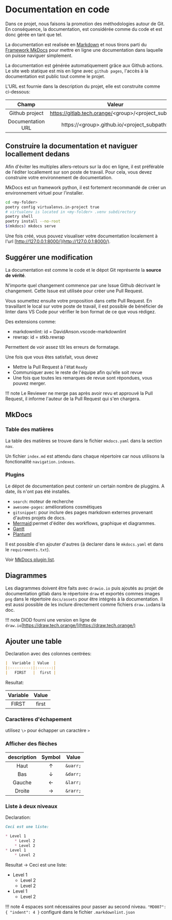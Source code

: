 # Documentation en code

Dans ce projet, nous faisons la promotion des méthodologies autour de Git.
En conséquence, la documentation, est considérée comme du code et est donc gérée
en tant que tel.

La documentation est realisée en [Markdown](https://www.markdownguide.org/)
et nous tirons parti du [Framework MkDocs](https://www.mkdocs.org/)
pour mettre en ligne une documentation dans laquelle on puisse naviguer
simplement.

La documentation est générée automatiquement grâce aux Github actions.
Le site web statique est mis en ligne avec `github pages`, l'accès à la
documentation est public tout comme le projet.

L'URL est fournie dans la description du projet, elle est construite comme
ci-dessous:

<!-- markdownlint-disable -->
|   Champ           |                            Valeur                             |
|:-----------------:|:-------------------------------------------------------------:|
| Github project    |    https://gitlab.tech.orange/<group\>/<project_subpath\>     |
| Documentation URL | https://<group\>.github.io/<project_subpath\>  |
<!-- markdownlint-enable -->

## Construire la documentation et naviguer locallement dedans

Afin d'éviter les multiples allers-retours sur la doc en ligne, il est
préférable de l'éditer locallement sur son poste de travail.
Pour cela, vous devez construire votre environnement de documentation.

MkDocs est un framework python, il est fortement recommandé de créer un
environnement virtuel pour l'installer.

```bash
cd <my-folder>
poetry config virtualenvs.in-project true
# virtualenv is located in <my-folder> .venv subdirectory 
poetry shell
poetry install --no-root
$(mkdocs) mkdocs serve
```

<!-- markdown-link-check-disable -->
Une fois créé, vous pouvez visualiser votre documentation localement à l'url
[http://127.0.0.1:8000/](http://127.0.0.1:8000/).
<!-- markdown-link-check-enable -->

## Suggérer une modification

La documentation est comme le code et le dépot Git représente la **source de vérité**.

N'importe quel changement commence par une Issue Github décrivant le changement.
Cette Issue est utilisée pour créer une Pull Request.

Vous soumettez ensuite votre proposition dans cette Pull Request.
En travaillant le local sur votre poste de travail, il est possible de
bénéficier de linter dans VS Code pour vérifier le bon format de ce que vous
rédigez.

Des extensions comme:

* markdownlint: id = DavidAnson.vscode-markdownlint
* rewrap: id = stkb.rewrap

Permettent de voir assez tôt les erreurs de formatage.

Une fois que vous êtes satisfait, vous devez

* Mettre la Pull Request à l'état `Ready`
* Communiquer avec le reste de l'équipe afin qu'elle soit revue
* Une fois que toutes les remarques de revue sont répondues, vous pouvez merger.

!!! note
    Le Reviewer ne merge pas après avoir revu et approuvé la Pull Request, il informe
    l'auteur de la Pull Request qui s'en chargera.

## MkDocs

### Table des matières

La table des matières se trouve dans le fichier `mkdocs.yaml` dans la section
`nav`.

Un fichier `index.md` est attendu dans chaque répertoire car nous utilisons la
fonctionalité `navigation.indexes`.

### Plugins

Le dépot de documentation peut contenir un certain nombre de pluggins. A date, ils n'ont pas été
installés.

* `search`: moteur de recherche
* `awesome-pages`: améliorations cosmétiques
* `gitsnippet`: pour inclure des pages markdown externes provenant d'autres
  projets de docs.
* [Mermaid](https://mermaid.js.org/intro/):permet d'éditer des workflows, graphique et diagrammes.
* [Gantt](https://github.com/Neoteroi/mkdocs-plugins)
* [Plantuml](https://github.com/quantorconsulting/mkdocs_build_plantuml)

Il est possible d'en ajouter d'autres (à declarer dans le `mkdocs.yaml` et dans
le `requirements.txt`).

Voir [MkDocs plugin list](https://github.com/mkdocs/mkdocs/wiki/MkDocs-Plugins).

## Diagrammes

Les diagrammes doivent être faits avec `drawio.io` puis ajoutés au projet de
documentation gitlab dans le répertoire `draw` et exportés commes images `png`
dans le répertoire `docs/assets` pour être intégrés à la documentation. Il est
aussi possible de les inclure directement comme fichiers `draw.io`dans la doc.

<!-- markdown-link-check-disable -->
!!! note
    DIOD fourni une version en ligne de `draw.io`[https://draw.tech.orange/](https://draw.tech.orange/)
<!-- markdown-link-check-enable -->

## Ajouter une table

Declaration avec des colonnes centrées:

```markdown
|  Variable | Value  |
|:---------:|:------:|
|   FIRST   |  first |
```

Resultat:

|  Variable | Value  |
|:---------:|:------:|
|   FIRST   |  first |

### Caractères d'échapement

utilisez `\>` pour échapper un caractère `>`

### Afficher des flèches

| description | Symbol |  Value   |
|:-----------:|:------:|:--------:|
| Haut        | &uarr; | `&uarr;` |
| Bas         | &darr; | `&darr;` |
| Gauche      | &larr; | `&larr;` |
| Droite      | &rarr; | `&rarr;` |

### Liste à deux niveaux

Declaration:

```markdown
Ceci est une liste:

* Level 1
    * Level 2
    * Level 2
* Level 1
    * Level 2
```

Resultat &rarr; Ceci est une liste:

* Level 1
    * Level 2
    * Level 2
* Level 1
    * Level 2

!!! note
    4 espaces sont nécessaires pour passer au second niveau.
    `"MD007": { "indent": 4 }` configuré dans le fichier `.markdownlint.json`

